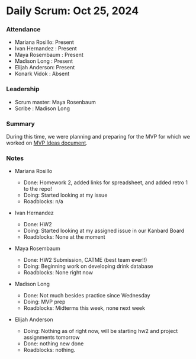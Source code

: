 # Daily Scrum: Oct 25, 2024

### Attendance
- Mariana Rosillo: Present
- Ivan Hernandez : Present
- Maya Rosembaum : Present
- Madison Long   : Present
- Elijah Anderson: Present
- Konark Vidok   : Absent

### Leadership
- Scrum master: Maya Rosenbaum
- Scribe      : Madison Long

### Summary
During this time, we were planning and preparing for the MVP for which we worked on [MVP Ideas document](https://ucsb-cs184-f24.slack.com/files/U07PFDJKPLJ/F07TY4TN5ED/mvp_ideas).

### Notes
- Mariana Rosillo
    - Done: Homework 2, added links for spreadsheet, and added retro 1 to the repo!
    - Doing: Started looking at my issue
    - Roadblocks: n/a

- Ivan Hernandez
    - Done: HW2
    - Doing: Started looking at my assigned issue in our Kanbard Board
    - Roadblocks: None at the moment

- Maya Rosembaum
    - Done: HW2 Submission, CATME (best team ever!!)
    - Doing: Beginning work on developing drink database
    - Roadblocks: None right now

- Madison Long
    - Done: Not much besides practice since Wednesday
    - Doing: MVP prep
    - Roadblocks: Midterms this week, none next week

- Elijah Anderson
    - Doing: Nothing as of right now, will be starting hw2 and project assignments tomorrow
    - Done: nothing new done
    - Roadblocks: nothing.
